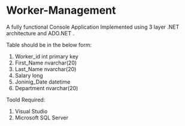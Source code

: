 # Worker-Management
A fully functional Console Application Implemented using 3 layer .NET architecture and ADO.NET .


Table should be in the below form:
1. Worker_id int primary key
2. First_Name nvarchar(20)
3. Last_Name nvarchar(20)
4. Salary long
5. Joninig_Date datetime
6. Department nvarchar(20)


Toold Required:
1. Visual Studio
2. Microsoft SQL Server
